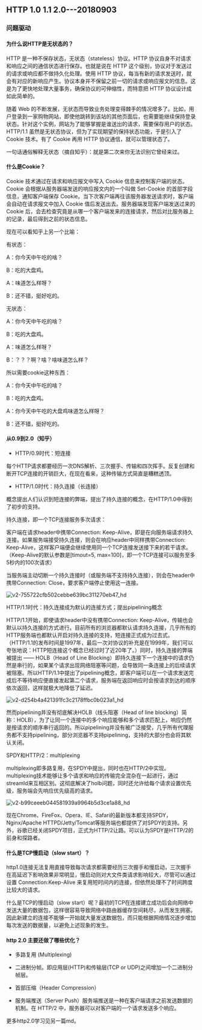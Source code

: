 ## HTTP  1.0 1.1 2.0---20180903
### 问题驱动
#### 为什么说HTTP是无状态的？
HTTP 是一种不保存状态，无状态（stateless）协议。HTTP 协议自身不对请求和响应之间的通信状态进行保存。也就是说在 HTTP 这个级别，协议对于发送过的请求或响应都不做持久化处理。使用 HTTP 协议，每当有新的请求发送时，就会有对应的新响应产生。协议本身并不保留之前一切的请求或响应报文的信息。这是为了更快地处理大量事务，确保协议的可伸缩性，而特意把 HTTP 协议设计成如此简单的。

随着 Web 的不断发展，无状态而导致业务处理变得棘手的情况增多了。比如，用户登录到一家购物网站，即使他跳转到该站的其他页面后，也需要能继续保持登录状态。针对这个实例，网站为了能够掌握是谁送出的请求，需要保存用户的状态。
HTTP/1.1 虽然是无状态协议，但为了实现期望的保持状态功能，于是引入了 Cookie 技术。有了 Cookie 再用 HTTP 协议通信，就可以管理状态了。

一句话通俗解释无状态（摘自知乎）：就是第二次来你无法识别它曾经来过。

#### 什么是Cookie？
Cookie 技术通过在请求和响应报文中写入 Cookie 信息来控制客户端的状态。Cookie 会根据从服务器端发送的响应报文内的一个叫做 Set-Cookie 的首部字段信息，通知客户端保存 Cookie。当下次客户端再往该服务器发送请求时，客户端会自动在请求报文中加入 Cookie 值后发送出去。服务器端发现客户端发送过来的 Cookie 后，会去检查究竟是从哪一个客户端发来的连接请求，然后对比服务器上的记录，最后得到之前的状态信息。

现在可以看知乎上另一个比喻：

有状态：

A：你今天中午吃的啥？

B：吃的大盘鸡。

A：味道怎么样呀？

B：还不错，挺好吃的。

无状态：

A：你今天中午吃的啥？

B：吃的大盘鸡。

A：味道怎么样呀？

B：？？？啊？啥？啥味道怎么样？

所以需要cookie这种东西：

A：你今天中午吃的啥？

B：吃的大盘鸡。

A：你今天中午吃的大盘鸡味道怎么样呀？

B：还不错，挺好吃的。

#### 从0.9到2.0（知乎）
* HTTP/0.9时代：短连接

每个HTTP请求都要经历一次DNS解析、三次握手、传输和四次挥手。反复创建和断开TCP连接的开销巨大，在现在看来，这种传输方式简直是糟糕透顶。

* HTTP/1.0时代：持久连接（长连接）

概念提出人们认识到短连接的弊端，提出了持久连接的概念，在HTTP/1.0中得到了初步的支持。

持久连接，即一个TCP连接服务多次请求：

客户端在请求header中携带Connection: Keep-Alive，即是在向服务端请求持久连接。如果服务端接受持久连接，则会在响应header中同样携带Connection: Keep-Alive，这样客户端便会继续使用同一个TCP连接发送接下来的若干请求。（Keep-Alive的默认参数是[timout=5, max=100]，即一个TCP连接可以服务至多5秒内的100次请求）

当服务端主动切断一个持久连接时（或服务端不支持持久连接），则会在header中携带Connection: Close，要求客户端停止使用这一连接。

![v2-755722cfb502cebbe639bc311270eb47_hd](https://user-images.githubusercontent.com/6982311/45009474-ed434280-b03a-11e8-8060-da91f4880690.png)

HTTP/1.1时代：持久连接成为默认的连接方式；提出pipelining概念

HTTP/1.1开始，即使请求header中没有携带Connection: Keep-Alive，传输也会默认以持久连接的方式进行。目前所有的浏览器都默认请求持久连接，几乎所有的HTTP服务端也都默认开启对持久连接的支持，短连接正式成为过去式。（HTTP/1.1的发布时间是1997年，最后一次对协议的补充是在1999年，我们可以夸张地说：HTTP短连接这个概念已经过时了近20年了。）同时，持久连接的弊端被提出 —— HOLB（Head of Line Blocking）即持久连接下一个连接中的请求仍然是串行的，如果某个请求出现网络阻塞等问题，会导致同一条连接上的后续请求被阻塞。所以HTTP/1.1中提出了pipelining概念，即客户端可以在一个请求发送完成后不等待响应便直接发起第二个请求，服务端在返回响应时会按请求到达的顺序依次返回，这样就极大地降低了延迟。

![v2-d254b4a421391fc3c2178ffbc0b023a1_hd](https://user-images.githubusercontent.com/6982311/45009568-6f336b80-b03b-11e8-9582-763798e44603.png)

然而pipelining并没有彻底解决HOLB（线头阻塞（Head of line blocking）简称：HOLB），为了让同一个连接中的多个响应能够和多个请求匹配上，响应仍然是按请求的顺序串行返回的。所以pipelining并没有被广泛接受，几乎所有代理服务都不支持pipelining，部分浏览器不支持pipelining，支持的大部分也会将其默认关闭。

SPDY和HTTP/2：multiplexing

multiplexing即多路复用，在SPDY中提出，同时也在HTTP/2中实现。multiplexing技术能够让多个请求和响应的传输完全混杂在一起进行，通过streamId来互相区别。这彻底解决了holb问题，同时还允许给每个请求设置优先级，服务端会先响应优先级高的请求。

![v2-b99ceeeb044581939a9964b5d3ce1a88_hd](https://user-images.githubusercontent.com/6982311/45009654-fa146600-b03b-11e8-8f51-335182eb69b6.png)


现在Chrome、FireFox、Opera、IE、Safari的最新版本都支持SPDY，Nginx/Apache HTTPD/Jetty/Tomcat等服务端也都提供了对SPDY的支持。另外，谷歌已经关闭SPDY项目，正式为HTTP/2让路。可以认为SPDY是HTTP/2的前身和探路者。

#### 什么是TCP慢启动（slow start）？
  
http1.0连接无法复用直接导致每次请求都需要经历三次握手和慢启动，三次握手在高延迟下影响效果非常明显，慢启动则对大文件类请求影响较大，尽管可以通过设置 Connection:Keep-Alive 来复用短时间内的连接，但依然处理不了时间跨度比较大的请求。 

什么是TCP的慢启动（slow start）呢？最初的TCP在连接建立成功后会向网络中发送大量的数据包，这样很容易导致网络中路由器缓存空间耗尽，从而发生拥塞。因此新建立的连接不能够一开始就大量发送数据包，而只能根据网络情况逐步增加每次发送的数据量，以避免上述现象的发生。

#### http 2.0 主要还做了哪些优化？
* 多路复用 (Multiplexing)

* 二进制分帧。即应用层(HTTP)和传输层(TCP or UDP)之间增加一个二进制分帧层。

* 首部压缩（Header Compression）

* 服务端推送（Server Push）服务端推送是一种在客户端请求之前发送数据的机制。在 HTTP/2 中，服务器可以对客户端的一个请求发送多个响应。

更多http2.0学习见另一篇md。
